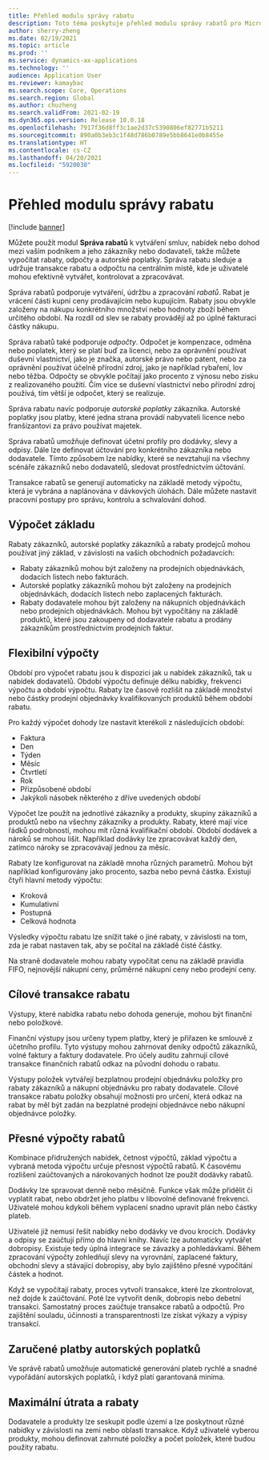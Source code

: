 ```yaml
---
title: Přehled modulu správy rabatu
description: Toto téma poskytuje přehled modulu správy rabatů pro Microsoft Dynamics 365 Supply Chain Management.
author: sherry-zheng
ms.date: 02/19/2021
ms.topic: article
ms.prod: ''
ms.service: dynamics-ax-applications
ms.technology: ''
audience: Application User
ms.reviewer: kamaybac
ms.search.scope: Core, Operations
ms.search.region: Global
ms.author: chuzheng
ms.search.validFrom: 2021-02-19
ms.dyn365.ops.version: Release 10.0.18
ms.openlocfilehash: 7917f36d8ff3c1ae2d37c5390806ef82771b5211
ms.sourcegitcommit: 890a0b3eb3c1f48d786b0789e5bb8641e0b8455e
ms.translationtype: HT
ms.contentlocale: cs-CZ
ms.lasthandoff: 04/20/2021
ms.locfileid: "5920030"
---
```

# <a name="rebate-management-module-overview"></a>Přehled modulu správy rabatu

[!include [banner](../includes/banner.md)]

Můžete použít modul **Správa rabatů** k vytváření smluv, nabídek nebo dohod mezi vaším podnikem a jeho zákazníky nebo dodavateli, takže můžete vypočítat rabaty, odpočty a autorské poplatky. Správa rabatu sleduje a udržuje transakce rabatu a odpočtu na centrálním místě, kde je uživatelé mohou efektivně vytvářet, kontrolovat a zpracovávat.

Správa rabatů podporuje vytváření, údržbu a zpracování *rabatů*. Rabat je vrácení části kupní ceny prodávajícím nebo kupujícím. Rabaty jsou obvykle založeny na nákupu konkrétního množství nebo hodnoty zboží během určitého období. Na rozdíl od slev se rabaty provádějí až po úplné fakturaci částky nákupu.

Správa rabatů také podporuje *odpočty*. Odpočet je kompenzace, odměna nebo poplatek, který se platí buď za licenci, nebo za oprávnění používat duševní vlastnictví, jako je značka, autorské právo nebo patent, nebo za oprávnění používat účelně přírodní zdroj, jako je například rybaření, lov nebo těžba. Odpočty se obvykle počítají jako procento z výnosu nebo zisku z realizovaného použití. Čím více se duševní vlastnictví nebo přírodní zdroj používá, tím větší je odpočet, který se realizuje.

Správa rabatu navíc podporuje *autorské poplatky* zákazníka. Autorské poplatky jsou platby, které jedna strana provádí nabyvateli licence nebo franšízantovi za právo používat majetek.

Správa rabatů umožňuje definovat účetní profily pro dodávky, slevy a odpisy. Dále lze definovat účtování pro konkrétního zákazníka nebo dodavatele. Tímto způsobem lze nabídky, které se nevztahují na všechny scénáře zákazníků nebo dodavatelů, sledovat prostřednictvím účtování.

Transakce rabatů se generují automaticky na základě metody výpočtu, která je vybrána a naplánována v dávkových úlohách. Dále můžete nastavit pracovní postupy pro správu, kontrolu a schvalování dohod.

## <a name="basis-calculation"></a>Výpočet základu

Rabaty zákazníků, autorské poplatky zákazníků a rabaty prodejců mohou používat jiný základ, v závislosti na vašich obchodních požadavcích:

- Rabaty zákazníků mohou být založeny na prodejních objednávkách, dodacích listech nebo fakturách.
- Autorské poplatky zákazníků mohou být založeny na prodejních objednávkách, dodacích listech nebo zaplacených fakturách.
- Rabaty dodavatele mohou být založeny na nákupních objednávkách nebo prodejních objednávkách. Mohou být vypočítány na základě produktů, které jsou zakoupeny od dodavatele rabatu a prodány zákazníkům prostřednictvím prodejních faktur.

## <a name="flexible-calculations"></a>Flexibilní výpočty

Období pro výpočet rabatu jsou k dispozici jak u nabídek zákazníků, tak u nabídek dodavatelů. Období výpočtu definuje délku nabídky, frekvenci výpočtu a období výpočtu. Rabaty lze časově rozlišit na základě množství nebo částky prodejní objednávky kvalifikovaných produktů během období rabatu.

Pro každý výpočet dohody lze nastavit kterékoli z následujících období:

- Faktura
- Den
- Týden
- Měsíc
- Čtvrtletí
- Rok
- Přizpůsobené období
- Jakýkoli násobek některého z dříve uvedených období

Výpočet lze použít na jednotlivé zákazníky a produkty, skupiny zákazníků a produktů nebo na všechny zákazníky a produkty. Rabaty, které mají více řádků podrobností, mohou mít různá kvalifikační období. Období dodávek a nároků se mohou lišit. Například dodávky lze zpracovávat každý den, zatímco nároky se zpracovávají jednou za měsíc.

Rabaty lze konfigurovat na základě mnoha různých parametrů. Mohou být například konfigurovány jako procento, sazba nebo pevná částka. Existují čtyři hlavní metody výpočtu:

- Kroková
- Kumulativní
- Postupná
- Celková hodnota

Výsledky výpočtu rabatu lze snížit také o jiné rabaty, v závislosti na tom, zda je rabat nastaven tak, aby se počítal na základě čisté částky.

Na straně dodavatele mohou rabaty vypočítat cenu na základě pravidla FIFO, nejnovější nákupní ceny, průměrné nákupní ceny nebo prodejní ceny.

## <a name="rebate-target-transactions"></a>Cílové transakce rabatu

Výstupy, které nabídka rabatu nebo dohoda generuje, mohou být finanční nebo položkové.

Finanční výstupy jsou určeny typem platby, který je přiřazen ke smlouvě z účetního profilu. Tyto výstupy mohou zahrnovat deníky odpočtů zákazníků, volné faktury a faktury dodavatele. Pro účely auditu zahrnují cílové transakce finančních rabatů odkaz na původní dohodu o rabatu.

Výstupy položek vytvářejí bezplatnou prodejní objednávku položky pro rabaty zákazníků a nákupní objednávku pro rabaty dodavatele. Cílové transakce rabatu položky obsahují možnosti pro určení, která odkaz na rabat by měl být zadán na bezplatné prodejní objednávce nebo nákupní objednávce položky.

## <a name="accurate-rebate-calculations"></a>Přesné výpočty rabatů

Kombinace přidružených nabídek, četnost výpočtů, základ výpočtu a vybraná metoda výpočtu určuje přesnost výpočtů rabatů. K časovému rozlišení zaúčtovaných a nárokovaných hodnot lze použít dodávky rabatů.

Dodávky lze spravovat denně nebo měsíčně. Funkce však může přidělit či vyplatit rabat, nebo obdržet jeho platbu v libovolné definované frekvenci. Uživatelé mohou kdykoli během vyplacení snadno upravit plán nebo částky plateb.

Uživatelé již nemusí řešit nabídky nebo dodávky ve dvou krocích. Dodávky a odpisy se zaúčtují přímo do hlavní knihy. Navíc lze automaticky vytvářet dobropisy. Existuje tedy úplná integrace se závazky a pohledávkami. Během zpracování výpočty zohledňují slevy na vyrovnání, zaplacené faktury, obchodní slevy a stávající dobropisy, aby bylo zajištěno přesné vypočítání částek a hodnot.

Když se vypočítají rabaty, proces vytvoří transakce, které lze zkontrolovat, než dojde k zaúčtování. Poté lze vytvořit deník, dobropis nebo debetní transakci. Samostatný proces zaúčtuje transakce rabatů a odpočtů. Pro zajištění souladu, účinnosti a transparentnosti lze získat výkazy a výpisy transakcí.

## <a name="guaranteed-royalty-payments"></a>Zaručené platby autorských poplatků

Ve správě rabatů umožňuje automatické generování plateb rychlé a snadné vypořádání autorských poplatků, i když platí garantovaná minima. 

## <a name="maximizing-spend-versus-rebates"></a>Maximální útrata a rabaty

Dodavatele a produkty lze seskupit podle území a lze poskytnout různé nabídky v závislosti na zemi nebo oblasti transakce. Když uživatelé vyberou produkty, mohou definovat zahrnuté položky a počet položek, které budou použity rabatu.

